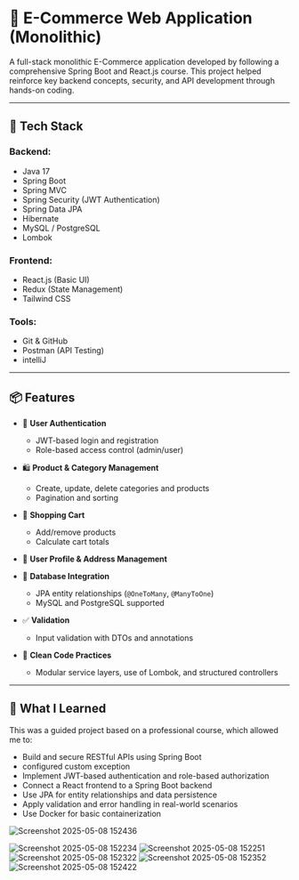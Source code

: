 # 🛒 E-Commerce Web Application (Monolithic)

A full-stack monolithic E-Commerce application developed by following a comprehensive Spring Boot and React.js course. This project helped reinforce key backend concepts, security, and API development through hands-on coding.

---

## 🚀 Tech Stack

### Backend:
- Java 17
- Spring Boot
- Spring MVC
- Spring Security (JWT Authentication)
- Spring Data JPA
- Hibernate
- MySQL / PostgreSQL
- Lombok

### Frontend:
- React.js (Basic UI)
- Redux (State Management)
- Tailwind CSS

### Tools:
- Git & GitHub
- Postman (API Testing)
- intelliJ

---

## 📦 Features

- 🔐 **User Authentication**
  - JWT-based login and registration
  - Role-based access control (admin/user)

- 🛍️ **Product & Category Management**
  - Create, update, delete categories and products
  - Pagination and sorting

- 🛒 **Shopping Cart**
  - Add/remove products
  - Calculate cart totals

- 👤 **User Profile & Address Management**

- 💾 **Database Integration**
  - JPA entity relationships (`@OneToMany`, `@ManyToOne`)
  - MySQL and PostgreSQL supported

- ✅ **Validation**
  - Input validation with DTOs and annotations

- 📘 **Clean Code Practices**
  - Modular service layers, use of Lombok, and structured controllers

---

## 🧠 What I Learned

This was a guided project based on a professional course, which allowed me to:

- Build and secure RESTful APIs using Spring Boot
- configured custom exception
- Implement JWT-based authentication and role-based authorization
- Connect a React frontend to a Spring Boot backend
- Use JPA for entity relationships and data persistence
- Apply validation and error handling in real-world scenarios
- Use Docker for basic containerization

![Screenshot 2025-05-08 152436](https://github.com/user-attachments/assets/24be3be5-215c-446b-80ee-8201c3aba24e)

![Screenshot 2025-05-08 152234](https://github.com/user-attachments/assets/7c190654-f740-47c6-b46c-b4d366a47c6a)
![Screenshot 2025-05-08 152251](https://github.com/user-attachments/assets/f39983bc-7156-49eb-8df9-75b6d8702d66)
![Screenshot 2025-05-08 152322](https://github.com/user-attachments/assets/9d6ef2f0-b80f-4201-8347-5a0a969e7d49)
![Screenshot 2025-05-08 152352](https://github.com/user-attachments/assets/2745472f-7fe4-4e85-b7f9-795932ae626c)
![Screenshot 2025-05-08 152422](https://github.com/user-attachments/assets/d2de1403-929b-45e6-8b30-2ef17fb33dbf)





